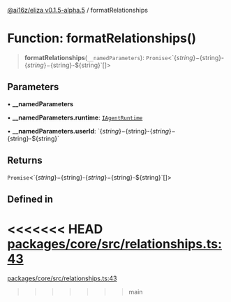 [@ai16z/eliza v0.1.5-alpha.5](../index.md) / formatRelationships

# Function: formatRelationships()

> **formatRelationships**(`__namedParameters`): `Promise`\<\`$\{string\}-$\{string\}-$\{string\}-$\{string\}-$\{string\}\`[]\>

## Parameters

• **\_\_namedParameters**

• **\_\_namedParameters.runtime**: [`IAgentRuntime`](../interfaces/IAgentRuntime.md)

• **\_\_namedParameters.userId**: \`$\{string\}-$\{string\}-$\{string\}-$\{string\}-$\{string\}\`

## Returns

`Promise`\<\`$\{string\}-$\{string\}-$\{string\}-$\{string\}-$\{string\}\`[]\>

## Defined in

<<<<<<< HEAD
[packages/core/src/relationships.ts:43](https://github.com/konstantine25b/eliza/blob/main/packages/core/src/relationships.ts#L43)
=======
[packages/core/src/relationships.ts:43](https://github.com/ai16z/eliza/blob/main/packages/core/src/relationships.ts#L43)
>>>>>>> main
